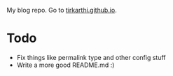 My blog repo. Go to [tirkarthi.github.io](https://tirkarthi.github.io).

# Todo
- Fix things like permalink type and other config stuff
- Write a more good README.md :)
